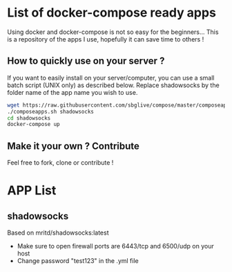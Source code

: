 # List of docker-compose ready apps
Using docker and docker-compose is not so easy for the beginners... This is a repository of the apps I use, hopefully it can save time to others !

## How to quickly use on your server ?
If you want to easily install on your server/computer, you can use a small batch script (UNIX only) as described below.
Replace shadowsocks by the folder name of the app name you wish to use.
```bash
wget https://raw.githubusercontent.com/sbglive/compose/master/composeapps.sh | chmod +x composeapps.sh
./composeapps.sh shadowsocks
cd shadowsocks
docker-compose up
```

## Make it your own ? Contribute
Feel free to fork, clone or contribute !


# APP List
## shadowsocks
Based on mritd/shadowsocks:latest
- Make sure to open firewall ports are 6443/tcp and 6500/udp on your host
- Change password "test123" in the .yml file
